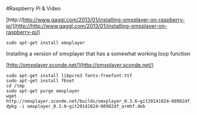 #Raspberry Pi & Video


[http://http://www.gaggl.com/2013/01/installing-omxplayer-on-raspberry-pi/](http://http://www.gaggl.com/2013/01/installing-omxplayer-on-raspberry-pi/)

	sudo apt-get install omxplayer

Installing a version of omxplayer that has a somewhat working loop function

[http://omxplayer.sconde.net/](http://omxplayer.sconde.net/)

	sudo apt-get install libpcre3 fonts-freefont-ttf
	sudo apt-get install fbset
	cd /tmp
	sudo apt-get purge omxplayer
	wget http://omxplayer.sconde.net/builds/omxplayer_0.3.6~git20141024~98982df_armhf.deb
	dpkg -i omxplayer_0.3.6~git20141024~98982df_armhf.deb

		
